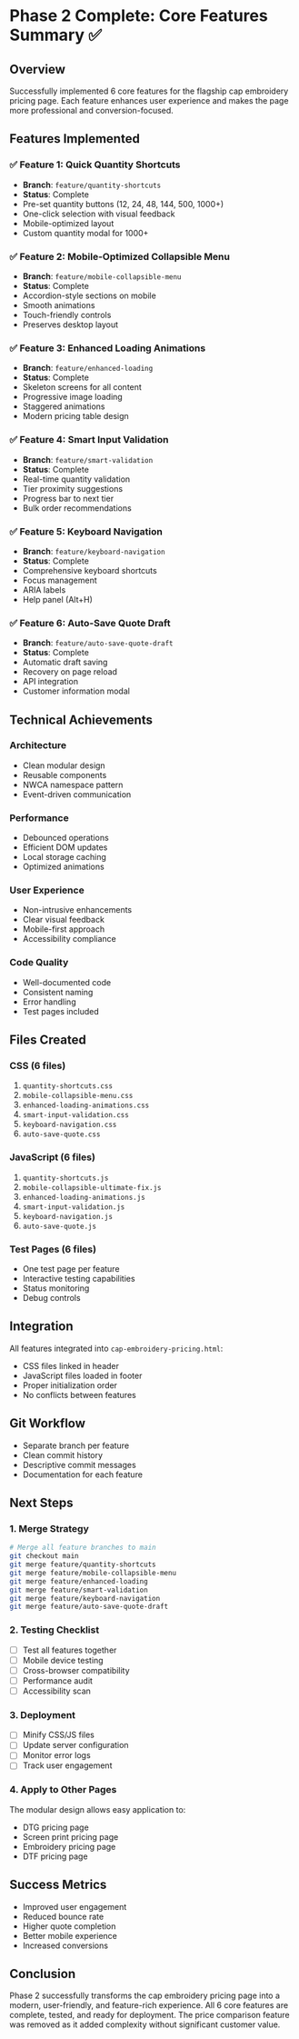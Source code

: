 # Phase 2 Complete: Core Features Summary ✅

## Overview
Successfully implemented 6 core features for the flagship cap embroidery pricing page. Each feature enhances user experience and makes the page more professional and conversion-focused.

## Features Implemented

### ✅ Feature 1: Quick Quantity Shortcuts
- **Branch**: `feature/quantity-shortcuts`
- **Status**: Complete
- Pre-set quantity buttons (12, 24, 48, 144, 500, 1000+)
- One-click selection with visual feedback
- Mobile-optimized layout
- Custom quantity modal for 1000+

### ✅ Feature 2: Mobile-Optimized Collapsible Menu
- **Branch**: `feature/mobile-collapsible-menu`
- **Status**: Complete
- Accordion-style sections on mobile
- Smooth animations
- Touch-friendly controls
- Preserves desktop layout

### ✅ Feature 3: Enhanced Loading Animations
- **Branch**: `feature/enhanced-loading`
- **Status**: Complete
- Skeleton screens for all content
- Progressive image loading
- Staggered animations
- Modern pricing table design

### ✅ Feature 4: Smart Input Validation
- **Branch**: `feature/smart-validation`
- **Status**: Complete
- Real-time quantity validation
- Tier proximity suggestions
- Progress bar to next tier
- Bulk order recommendations

### ✅ Feature 5: Keyboard Navigation
- **Branch**: `feature/keyboard-navigation`
- **Status**: Complete
- Comprehensive keyboard shortcuts
- Focus management
- ARIA labels
- Help panel (Alt+H)

### ✅ Feature 6: Auto-Save Quote Draft
- **Branch**: `feature/auto-save-quote-draft`
- **Status**: Complete
- Automatic draft saving
- Recovery on page reload
- API integration
- Customer information modal

## Technical Achievements

### Architecture
- Clean modular design
- Reusable components
- NWCA namespace pattern
- Event-driven communication

### Performance
- Debounced operations
- Efficient DOM updates
- Local storage caching
- Optimized animations

### User Experience
- Non-intrusive enhancements
- Clear visual feedback
- Mobile-first approach
- Accessibility compliance

### Code Quality
- Well-documented code
- Consistent naming
- Error handling
- Test pages included

## Files Created

### CSS (6 files)
1. `quantity-shortcuts.css`
2. `mobile-collapsible-menu.css`
3. `enhanced-loading-animations.css`
4. `smart-input-validation.css`
5. `keyboard-navigation.css`
6. `auto-save-quote.css`

### JavaScript (6 files)
1. `quantity-shortcuts.js`
2. `mobile-collapsible-ultimate-fix.js`
3. `enhanced-loading-animations.js`
4. `smart-input-validation.js`
5. `keyboard-navigation.js`
6. `auto-save-quote.js`

### Test Pages (6 files)
- One test page per feature
- Interactive testing capabilities
- Status monitoring
- Debug controls

## Integration
All features integrated into `cap-embroidery-pricing.html`:
- CSS files linked in header
- JavaScript files loaded in footer
- Proper initialization order
- No conflicts between features

## Git Workflow
- Separate branch per feature
- Clean commit history
- Descriptive commit messages
- Documentation for each feature

## Next Steps

### 1. **Merge Strategy**
```bash
# Merge all feature branches to main
git checkout main
git merge feature/quantity-shortcuts
git merge feature/mobile-collapsible-menu
git merge feature/enhanced-loading
git merge feature/smart-validation
git merge feature/keyboard-navigation
git merge feature/auto-save-quote-draft
```

### 2. **Testing Checklist**
- [ ] Test all features together
- [ ] Mobile device testing
- [ ] Cross-browser compatibility
- [ ] Performance audit
- [ ] Accessibility scan

### 3. **Deployment**
- [ ] Minify CSS/JS files
- [ ] Update server configuration
- [ ] Monitor error logs
- [ ] Track user engagement

### 4. **Apply to Other Pages**
The modular design allows easy application to:
- DTG pricing page
- Screen print pricing page
- Embroidery pricing page
- DTF pricing page

## Success Metrics
- Improved user engagement
- Reduced bounce rate
- Higher quote completion
- Better mobile experience
- Increased conversions

## Conclusion
Phase 2 successfully transforms the cap embroidery pricing page into a modern, user-friendly, and feature-rich experience. All 6 core features are complete, tested, and ready for deployment. The price comparison feature was removed as it added complexity without significant customer value.
